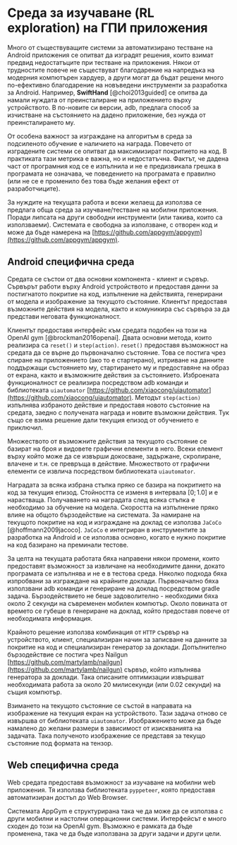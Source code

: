 # Среда за изучаване (RL exploration) на ГПИ приложения

Много от съществуващите системи за автоматизирано тестване на Android приложения се опитват да изградят решения, които взимат предвид недостатъците при тестване на приложения. Някои от трудностите повече не съществуват благодарение на напредъка на модерния компютърен хардуер, а други могат да бъдат решени много по-ефективно благодарение на новъведени инструменти за разработка за Android. Например, **SwiftHand** [@choi2013guided] се опитва да намали нуждата от преинсталиране на приложението върху устройството. В по-новите си версии, adb, предлага способ за изчистване на състоянието на дадено приложение, без нужда от преинсталирането му.

От особена важност за изграждане на алгоритъм в среда за подсиленото обучение е наличието на награда. Повечето от изградените системи се опитват да максимизират покритието на код. В практиката тази метрика е важна, но и недостатъчна. Фактът, че дадена част от програмния код се е изпълнила и не е предизвикала грешка в програмата не означава, че поведението на програмата е правилно (или не се е променило без това бъде желания ефект от разработчиците).

За нуждите на текущата работа и всеки желаещ да използва се предлага обща среда за изучване/тестване на мобилни приложения. Поради липсата на други свободни инструменти (или такива, които са използваеми). Системата е свободна за използване, с отворен код и може да бъде намерена на [https://github.com/appgym/appgym](https://github.com/appgym/appgym).

## Android специфична среда

Средата се състои от два основни компонента - клиент и сървър. Сървърът работи върху Android устройството и предоставя данни за постигнатото покритие на код, изпълнение на действията, генерирани от модела и изображение за текущото състояние. Клиентът предоставя възможните действия на модела, както и комуникира със сървъра за да представи неговата функционалност. 

Клиентът предоставя интерфейс към средата подобен на този на OpenAI gym [@brockman2016openai]. Двата основни метода, които реализира са `reset()` и `step(action)`. `reset()` предоставя възможност на средата да се върне до първоначално състояние. Това се постига чрез спиране на приложението (ако то е стартирано), изтриване на данните поддържащи състоянието му, стартирането му и предоставяне на образ от екрана, както и възможните действия за състоянието. Изброената функционалност се реализира посредством adb команди и библиотеката `uiautomator` [https://github.com/xiaocong/uiautomator](https://github.com/xiaocong/uiautomator). Методът `step(action)` изпълнява избраното действие и предоставя новото състояние на средата, заедно с получената награда и новите възможни действия. Тук също се взима решение дали текущия епизод от обучението е приключил.

Множеството от възможните действия за текущото състояние се базират на броя и видовете графични елементи в него. Всеки елемент върху който може да се извърши докосване, задържане, скролиране, влачене и т.н. се превръща в действие. Множеството от графични елементи се извлича посредством библиотеката `uiautomator`.

Наградата за всяка избрана стъпка пряко се базира на покритието на код за текущия епизод. Стойността се изменя в интервала $[0;1.0]$ и е нарастваща. Получаването на наградата след всяка стъпка е необходимо за обучение на модела. Скоростта на изпълнение пряко влияе на общото бързодействие на системата. За намиране на текущото покритие на код и изграждане на доклад се използва `JaCoCo` [@hoffmann2009jacoco]. `JaCoCo` е интегриран в инструментите за разработка на Android и се използва основно, когато е нужно покритие на код базирано на преминали тестове. 

За целта на текущата работата бяха направени някои промени, които предоставят възможност за извличане на необходимите данни, докато програмата се изпълнява и не е в тестова среда. Няколко подхода бяха изпробвани за изграждане на крайните доклади. Първоначално бяха използвани adb команди и генериране на доклад посредством gradle задача. Бързодействието не беше задоволително - необходими бяха около 2 секунди на съвременен мобилен компютър. Около повината от времето се губеше в генериране на доклад, който предоставя повече от необходимата информация.

Крайното решение използва комбинация от `HTTP` сървър на устройството, клиент, специализиран начин за записване на данните за покритие на код и специализиран генератор за доклади. Допълнително бързодействие се постига чрез Nailgun [https://github.com/martylamb/nailgun](https://github.com/martylamb/nailgun) сървър, който изпълнява генератора за доклади. Така описаните оптимизации извършват необходимата работа за около 20 милисекунди (или 0.02 секунди) на същия компютър.

Взимането на текущото състояние се състой в направата на изображение на текущия екран на устройството. Тази задача отново се извършва от библиотеката `uiautomator`. Изображението може да бъде намалено до желани размери в зависимост от изискванията на задачата. Така полученото изображение се представя за текущо състояние под формата на тензор.

## Web специфична среда

Web средата предоставя възможност за изучаване на мобилни web приложения. Тя използва библиотеката `pyppeteer`, която предоставя автоматизиран достъп до Web Browser.

Системата AppGym е структурирана така че да може да се използва с други мобилни и настолни операционни системи. Интерфейсът е много сходен до този на OpenAI gym. Възможно е рамката да бъде променена, така че да бъде използвана за други задачи и други цели.

